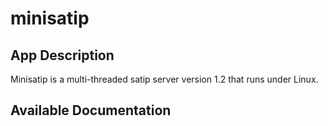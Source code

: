# minisatip

## App Description

Minisatip is a multi-threaded satip server version 1.2 that runs under Linux.

## Available Documentation


